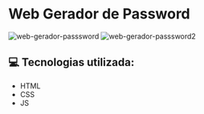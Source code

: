 # Web Gerador de Password

![web-gerador-passsword](https://github.com/eapldev/web-gerador-password/assets/157761844/e3dbb0a7-a11d-4b4d-89f8-97cdece9a097)
![web-gerador-passsword2](https://github.com/eapldev/web-gerador-password/assets/157761844/35603a1d-e2d8-4f6b-8e76-6d3e45074c04)

<div>
  <h2>💻 Tecnologias utilizada:</h2>
  <ul>
    <li>HTML</li>
    <li>CSS</li>
    <li>JS</li>
  </ul>
</div>

